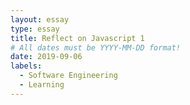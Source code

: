 ```yaml
---
layout: essay
type: essay
title: Reflect on Javascript 1
# All dates must be YYYY-MM-DD format!
date: 2019-09-06
labels:
  - Software Engineering
  - Learning
---
```




